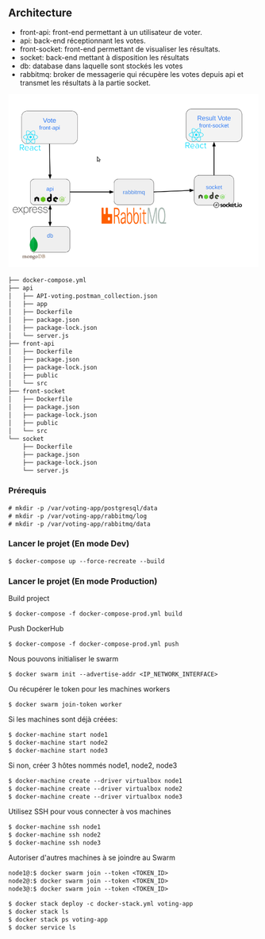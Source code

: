 
## Architecture

- front-api: front-end permettant à un utilisateur de voter.
- api: back-end réceptionnant les votes.
- front-socket: front-end permettant de visualiser les résultats.
- socket: back-end mettant à disposition les résultats
- db: database dans laquelle sont stockés les votes
- rabbitmq: broker de messagerie qui récupère les votes depuis api et transmet les résultats à la partie socket.

![architecture](./architecture.png)

```
├── docker-compose.yml
├── api
│   ├── API-voting.postman_collection.json
│   ├── app
│   ├── Dockerfile
│   ├── package.json
│   ├── package-lock.json
│   └── server.js
├── front-api
│   ├── Dockerfile
│   ├── package.json
│   ├── package-lock.json
│   ├── public
│   └── src
├── front-socket
│   ├── Dockerfile
│   ├── package.json
│   ├── package-lock.json
│   ├── public
│   └── src
└── socket
    ├── Dockerfile
    ├── package.json
    ├── package-lock.json
    └── server.js

```

### Prérequis
```
# mkdir -p /var/voting-app/postgresql/data
# mkdir -p /var/voting-app/rabbitmq/log
# mkdir -p /var/voting-app/rabbitmq/data
```

### Lancer le projet (En mode Dev)
```
$ docker-compose up --force-recreate --build
```

[//]: # (### Clean)
[//]: # (```)
[//]: # ($ docker container rm $&#40;docker container ps -aq&#41;)
[//]: # ($ docker image rm -f $&#40;docker image ls | grep voting-app&#41;)
[//]: # (```)


### Lancer le projet (En mode Production)

Build project
``` 
$ docker-compose -f docker-compose-prod.yml build
```

Push DockerHub
```
$ docker-compose -f docker-compose-prod.yml push
```

Nous pouvons initialiser le swarm
```
$ docker swarm init --advertise-addr <IP_NETWORK_INTERFACE>
```

Ou récupérer le token pour les machines workers
```
$ docker swarm join-token worker
```

Si les machines sont déjà créées:
```
$ docker-machine start node1
$ docker-machine start node2
$ docker-machine start node3
```

Si non, créer 3 hôtes nommés node1, node2, node3
```
$ docker-machine create --driver virtualbox node1
$ docker-machine create --driver virtualbox node2
$ docker-machine create --driver virtualbox node3
```

Utilisez SSH pour vous connecter à vos machines
```
$ docker-machine ssh node1
$ docker-machine ssh node2
$ docker-machine ssh node3
```

Autoriser d'autres machines à se joindre au Swarm
```
node1@:$ docker swarm join --token <TOKEN_ID>
node2@:$ docker swarm join --token <TOKEN_ID>
node3@:$ docker swarm join --token <TOKEN_ID>
```

```
$ docker stack deploy -c docker-stack.yml voting-app
$ docker stack ls
$ docker stack ps voting-app
$ docker service ls
```